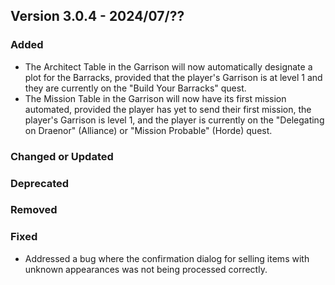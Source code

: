 ## Version 3.0.4 - 2024/07/??

### Added
- The Architect Table in the Garrison will now automatically designate a plot for the Barracks, provided that the player's Garrison is at level 1 and they are currently on the "Build Your Barracks" quest.
- The Mission Table in the Garrison will now have its first mission automated, provided the player has yet to send their first mission, the player's Garrison is level 1, and the player is currently on the "Delegating on Draenor" (Alliance) or "Mission Probable" (Horde) quest.
### Changed or Updated
### Deprecated
### Removed
### Fixed
- Addressed a bug where the confirmation dialog for selling items with unknown appearances was not being processed correctly.